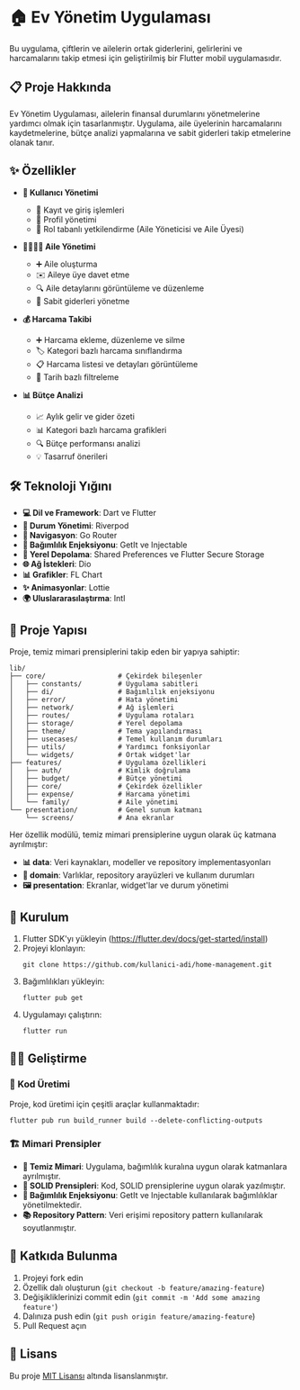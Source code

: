 # 🏠 Ev Yönetim Uygulaması

Bu uygulama, çiftlerin ve ailelerin ortak giderlerini, gelirlerini ve harcamalarını takip etmesi için geliştirilmiş bir Flutter mobil uygulamasıdır.

## 📋 Proje Hakkında

Ev Yönetim Uygulaması, ailelerin finansal durumlarını yönetmelerine yardımcı olmak için tasarlanmıştır. Uygulama, aile üyelerinin harcamalarını kaydetmelerine, bütçe analizi yapmalarına ve sabit giderleri takip etmelerine olanak tanır.

## ✨ Özellikler

- **👤 Kullanıcı Yönetimi**
  - 🔐 Kayıt ve giriş işlemleri
  - 👤 Profil yönetimi
  - 🔑 Rol tabanlı yetkilendirme (Aile Yöneticisi ve Aile Üyesi)

- **👨‍👩‍👧‍👦 Aile Yönetimi**
  - ➕ Aile oluşturma
  - ✉️ Aileye üye davet etme
  - 🔍 Aile detaylarını görüntüleme ve düzenleme
  - 📝 Sabit giderleri yönetme

- **💰 Harcama Takibi**
  - ➕ Harcama ekleme, düzenleme ve silme
  - 🏷️ Kategori bazlı harcama sınıflandırma
  - 📋 Harcama listesi ve detayları görüntüleme
  - 📅 Tarih bazlı filtreleme

- **📊 Bütçe Analizi**
  - 📈 Aylık gelir ve gider özeti
  - 📊 Kategori bazlı harcama grafikleri
  - 🔍 Bütçe performansı analizi
  - 💡 Tasarruf önerileri

## 🛠️ Teknoloji Yığını

- **💻 Dil ve Framework**: Dart ve Flutter
- **🔄 Durum Yönetimi**: Riverpod
- **🧭 Navigasyon**: Go Router
- **💉 Bağımlılık Enjeksiyonu**: GetIt ve Injectable
- **💾 Yerel Depolama**: Shared Preferences ve Flutter Secure Storage
- **🌐 Ağ İstekleri**: Dio
- **📊 Grafikler**: FL Chart
- **✨ Animasyonlar**: Lottie
- **🌍 Uluslararasılaştırma**: Intl

## 📁 Proje Yapısı

Proje, temiz mimari prensiplerini takip eden bir yapıya sahiptir:

```
lib/
├── core/                  # Çekirdek bileşenler
│   ├── constants/         # Uygulama sabitleri
│   ├── di/                # Bağımlılık enjeksiyonu
│   ├── error/             # Hata yönetimi
│   ├── network/           # Ağ işlemleri
│   ├── routes/            # Uygulama rotaları
│   ├── storage/           # Yerel depolama
│   ├── theme/             # Tema yapılandırması
│   ├── usecases/          # Temel kullanım durumları
│   ├── utils/             # Yardımcı fonksiyonlar
│   └── widgets/           # Ortak widget'lar
├── features/              # Uygulama özellikleri
│   ├── auth/              # Kimlik doğrulama
│   ├── budget/            # Bütçe yönetimi
│   ├── core/              # Çekirdek özellikler
│   ├── expense/           # Harcama yönetimi
│   └── family/            # Aile yönetimi
└── presentation/          # Genel sunum katmanı
    └── screens/           # Ana ekranlar
```

Her özellik modülü, temiz mimari prensiplerine uygun olarak üç katmana ayrılmıştır:

- **📊 data**: Veri kaynakları, modeller ve repository implementasyonları
- **🧠 domain**: Varlıklar, repository arayüzleri ve kullanım durumları
- **🖼️ presentation**: Ekranlar, widget'lar ve durum yönetimi

## 🚀 Kurulum

1. Flutter SDK'yı yükleyin (https://flutter.dev/docs/get-started/install)
2. Projeyi klonlayın:
   ```
   git clone https://github.com/kullanici-adi/home-management.git
   ```
3. Bağımlılıkları yükleyin:
   ```
   flutter pub get
   ```
4. Uygulamayı çalıştırın:
   ```
   flutter run
   ```

## 👨‍💻 Geliştirme

### 🔄 Kod Üretimi

Proje, kod üretimi için çeşitli araçlar kullanmaktadır:

```
flutter pub run build_runner build --delete-conflicting-outputs
```

### 🏗️ Mimari Prensipler

- **🧩 Temiz Mimari**: Uygulama, bağımlılık kuralına uygun olarak katmanlara ayrılmıştır.
- **🔧 SOLID Prensipleri**: Kod, SOLID prensiplerine uygun olarak yazılmıştır.
- **💉 Bağımlılık Enjeksiyonu**: GetIt ve Injectable kullanılarak bağımlılıklar yönetilmektedir.
- **📚 Repository Pattern**: Veri erişimi repository pattern kullanılarak soyutlanmıştır.

## 🤝 Katkıda Bulunma

1. Projeyi fork edin
2. Özellik dalı oluşturun (`git checkout -b feature/amazing-feature`)
3. Değişikliklerinizi commit edin (`git commit -m 'Add some amazing feature'`)
4. Dalınıza push edin (`git push origin feature/amazing-feature`)
5. Pull Request açın

## 📄 Lisans

Bu proje [MIT Lisansı](LICENSE) altında lisanslanmıştır.
